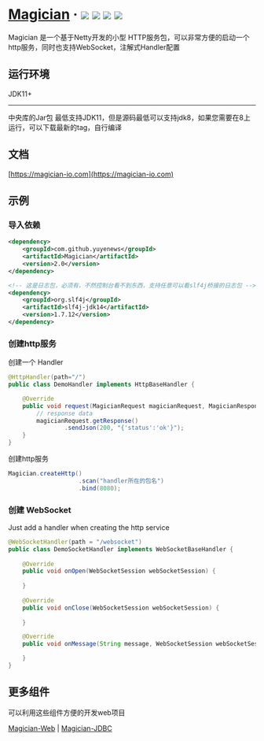 <h1> 
    <a href="https://magician-io.com">Magician</a> ·
    <img src="https://img.shields.io/badge/licenes-MIT-brightgreen.svg"/>
    <img src="https://img.shields.io/badge/jdk-11+-brightgreen.svg"/>
    <img src="https://img.shields.io/badge/maven-3.5.4+-brightgreen.svg"/>
    <img src="https://img.shields.io/badge/release-master-brightgreen.svg"/>
</h1>

Magician 是一个基于Netty开发的小型 HTTP服务包，可以非常方便的启动一个http服务，同时也支持WebSocket，注解式Handler配置


## 运行环境

JDK11+

---

中央库的Jar包 最低支持JDK11，但是源码最低可以支持jdk8，如果您需要在8上运行，可以下载最新的tag，自行编译

## 文档

[https://magician-io.com](https://magician-io.com)

## 示例

### 导入依赖
```xml
<dependency>
    <groupId>com.github.yuyenews</groupId>
    <artifactId>Magician</artifactId>
    <version>2.0</version>
</dependency>

<!-- 这是日志包，必须有，不然控制台看不到东西，支持任意可以看slf4j桥接的日志包 -->
<dependency>
    <groupId>org.slf4j</groupId>
    <artifactId>slf4j-jdk14</artifactId>
    <version>1.7.12</version>
</dependency>
```

### 创建http服务

创建一个 Handler

```java
@HttpHandler(path="/")
public class DemoHandler implements HttpBaseHandler {

    @Override
    public void request(MagicianRequest magicianRequest, MagicianResponse response) {
        // response data
        magicianRequest.getResponse()
                .sendJson(200, "{'status':'ok'}");
    }
}
```

创建http服务

```java
Magician.createHttp()
                    .scan("handler所在的包名")
                    .bind(8080);
```

### 创建 WebSocket
Just add a handler when creating the http service
```java
@WebSocketHandler(path = "/websocket")
public class DemoSocketHandler implements WebSocketBaseHandler {
   
    @Override
    public void onOpen(WebSocketSession webSocketSession) {
     
    }
   
    @Override
    public void onClose(WebSocketSession webSocketSession) {
        
    }

    @Override
    public void onMessage(String message, WebSocketSession webSocketSession) {

    }
}
```

## 更多组件

可以利用这些组件方便的开发web项目

[Magician-Web](https://github.com/yuyenews/Magician-Web) | 
[Magician-JDBC](https://github.com/yuyenews/Magician-JDBC)